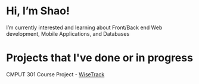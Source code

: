 # **Hi, I’m Shao!**

I’m currently interested and learning about Front/Back end Web development, Mobile Applications, and Databases


# Projects that I've done or in progress 

CMPUT 301 Course Project - [WiseTrack](https://github.com/CMPUT301W21T12)


<!---
Shao-Zhang/Shao-Zhang is a ✨ special ✨ repository because its `README.md` (this file) appears on your GitHub profile.
You can click the Preview link to take a look at your changes.
--->
